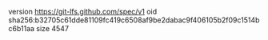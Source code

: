 version https://git-lfs.github.com/spec/v1
oid sha256:b32705c61dde81109fc419c6508af9be2dabac9f406105b2f09c1514bc6b11aa
size 4547
